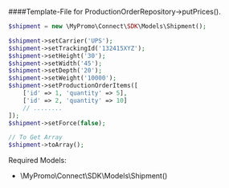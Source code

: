 ####Template-File for ProductionOrderRepository->putPrices().

```php
$shipment = new \MyPromo\Connect\SDK\Models\Shipment();

$shipment->setCarrier('UPS');
$shipment->setTrackingId('132415XYZ');
$shipment->setHeight('30');
$shipment->setWidth('45');
$shipment->setDepth('20');
$shipment->setWeight('10000');
$shipment->setProductionOrderItems([
    ['id' => 1, 'quantity' => 5],   
    ['id' => 2, 'quantity' => 10]
    // ........
]);
$shipment->setForce(false);

// To Get Array
$shipment->toArray();
```

Required Models:

- \MyPromo\Connect\SDK\Models\Shipment()

[ProductionOrderRepository]: ../Repositories/ProductionOrderRepository.md
[Shipment]: Shipment.md
